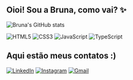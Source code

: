 ## Oioi! Sou a Bruna, como vai? ✨


![Bruna's GitHub stats](https://github-readme-stats.vercel.app/api?username=Filgueiras7&show_icons=true&theme=radical)

![HTML5](https://img.shields.io/badge/html5-%23E34F26.svg?style=for-the-badge&logo=html5&logoColor=white)
![CSS3](https://img.shields.io/badge/css3-%231572B6.svg?style=for-the-badge&logo=css3&logoColor=white)
![JavaScript](https://img.shields.io/badge/javascript-%23323330.svg?style=for-the-badge&logo=javascript&logoColor=%23F7DF1E)
![TypeScript](https://img.shields.io/badge/typescript-%23007ACC.svg?style=for-the-badge&logo=typescript&logoColor=white)


## Aqui estão meus contatos :)

[![LinkedIn](https://img.shields.io/badge/LinkedIn-0077B5?style=for-the-badge&logo=linkedin&logoColor=white)](https://www.linkedin.com/in/bruna-filgueiras-702275211/)
[![Instagram](https://img.shields.io/badge/Instagram-E4405F?style=for-the-badge&logo=instagram&logoColor=white
)](https://www.instagram.com/brunafilgueiras_/)
[![Gmail](https://img.shields.io/badge/Gmail-D14836?style=for-the-badge&logo=gmail&logoColor=white)](bruna.techz@gmail.com)
